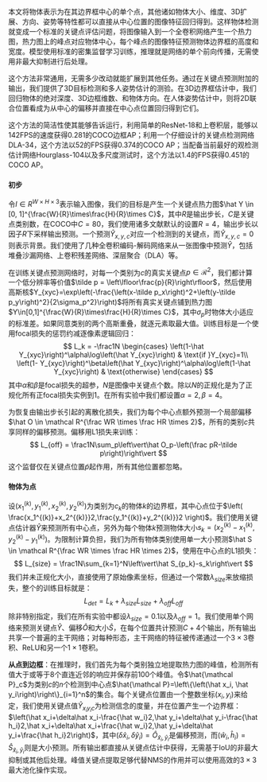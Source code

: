 本文将物体表示为在其边界框中心的单个点，其他诸如物体大小、维度、3D扩展、方向、姿势等特性都可以直接从中心位置的图像特征回归得到。这样物体检测就变成一个标准的关键点评估问题，将图像输入到一个全卷积网络产生一个热力图，热力图上的峰点对应物体中心，每个峰点的图像特征预测物体边界框的高度和宽度。模型使用标准的密集监督学习训练，推理就是网络的单个前向传播，无需使用非最大抑制进行后处理。

这个方法非常通用，无需多少改动就能扩展到其他任务。通过在关键点预测附加的输出，我们提供了3D目标检测和多人姿势估计的测验。在3D边界框估计中，我们回归物体的绝对深度、3D边框维数、和物体方向。在人体姿势估计中，则将2D联合位置看成为从中心的偏移并直接在中心点位置回归得到它们。

这个方法的简洁性使其能够告诉运行，利用简单的ResNet-18和上卷积层，能够以142FPS的速度获得0.281的COCO边框AP；利用一个仔细设计的关键点检测网络DLA-34，这个方法以52的FPS获得0.374的COCO AP；当配备当前最好的观检测估计网络Hourglass-104以及多尺度测试时，这个方法以1.4的FPS获得0.451的COCO AP。

#### 初步

令$I \in R^{W \times H \times 3}$表示输入图像，我们的目标是产生一个关键点热力图$\hat Y \in [0, 1]^{\frac{W}{R}\times\frac{H}{R}\times C}$，其中$R$是输出步长，$C$是关键点类别数，在COCO中$C=80$，我们使用诸多文献默认的设置$R=4$，输出步长以因子$R$下采样输出预测。一个预测$\hat Y_{x,y,c}$对应一个检测到的关键点，而$\hat Y_{x,y,c}=0$则表示背景。我们使用了几种全卷积编码-解码网络来从一张图像中预测$\hat Y$，包括堆叠沙漏网络、上卷积残差网络、深层聚合（DLA）等。

在训练关键点预测网络时，对每一个类别为$c$的真实关键点$p\in\mathcal R^2$，我们都计算一个低分辨率等价值$\tilde p = \left\lfloor\frac{p}{R}\right\rfloor$，然后使用高斯核$Y_{xyc}=\exp\left(-\frac{\left(x-\tilde p_x\right)^2+\left(y-\tilde p_y\right)^2}{2\sigma_p^2}\right)$将所有真实关键点铺到热力图$Y\in[0,1]^{\frac{W}{R}\times\frac{H}{R}\times C}$，其中$\sigma_p$时物体大小适应的标准差。如果同意类别的两个高斯重叠，就逐元素取最大值。训练目标是一个使用focal损失的惩罚约减逐像素逻辑回归：
$$
L_k = -\frac1N
\begin{cases}
\left(1-\hat Y_{xyc}\right)^\alpha\log\left(\hat Y_{xyc}\right) & \text{if }Y_{xyc}=1\\
\left(1- Y_{xyc}\right)^\beta\left(\hat Y_{xyc}\right)^\alpha\log\left(1-\hat Y_{xyc}\right) & \text{otherwise}
\end{cases}
$$
其中$\alpha$和$\beta$是focal损失的超参，$N$是图像中关键点个数。除以$N$的正规化是为了正规化所有正focal损失实例到1。在所有实验中我们都设置$\alpha=2, \beta=4$。

为恢复由输出步长引起的离散化损失，我们为每个中心点额外预测一个局部偏移$\hat O \in \mathcal R^{\frac WR \times \frac HR \times 2}$，所有的类别$c$共享同样的偏移预测。偏移用L1损失来训练：
$$
L_{off} = \frac1N\sum_p\left\vert\hat O_p-\left(\frac pR-\tilde p\right)\right\vert
$$
这个监督仅在关键点位置$\tilde p$起作用，所有其他位置都忽略。

#### 物体为点

设$\left(x_1^{(k)}, y_1^{(k)}, x_2^{(k)}, y_2^{(k)}\right)$为类别为$c_k$的物体$k$的边界框，其中心点位于$\left( \frac{x_1^{(k)}+x_2^{(k)}}2,\frac{y_1^{(k)}+y_2^{(k)}}2 \right)$。我们使用关键点估计器$\hat Y$来预测所有中心点，另外为每个物体$k$预测物体大小$s_k=\left(x_2^{(k)}-x_1^{(k)},y_2^{(k)}-y_1^{(k)}\right)$。为限制计算负担，我们为所有物体类别使用单一大小预测$\hat S \in \mathcal R^{\frac WR \times \frac HR \times 2}$，使用在中心点的L1损失：
$$
L_{size} = \frac1N\sum_{k=1}^N\left\vert\hat S_{p_k}-s_k\right\vert
$$
我们并未正规化大小，直接使用了原始像素坐标，但通过一个常数$\lambda_{size}$来放缩损失，整个的训练目标就是：
$$
L_{det} = L_k + \lambda_{size}L_{size} + \lambda_{off}L_{off}
$$
除非特别指定，我们在所有实验中都设$\lambda_{size}=0.1$以及$\lambda_{off}=1$。我们使用单个网络来预测关键点$\hat Y$、偏移$\hat O$和大小$\hat S$，在每个位置共计预测$C+4$个输出，所有输出共享一个普遍的主干网络；对每种形态，主干网络的特征被传递通过一个$3\times3$卷积、ReLU和另一个$1\times1$卷积。

**从点到边框**：在推理时，我们首先为每个类别独立地提取热力图的峰值，检测所有值大于或等于8个直连近邻的响应并保存前100个峰值。令$\hat{\mathcal P}_c$为类别$c$的$n$个检测到中心点$\hat{\mathcal P}=\left\{\left(\hat x_i, \hat y_i\right)\right\}_{i=1}^n$的集合。每个关键点位置由一个整数坐标$(x_i,y_i)$来给定，我们使用关键点值$\hat Y_{x_iy_ic}$为检测信念的度量，并在位置产生一个边界框：$\left(\hat x_i+\delta\hat x_i-\frac{\hat w_i}2,\hat y_i+\delta\hat y_i-\frac{\hat h_i}2,\hat x_i+\delta\hat x_i+\frac{\hat w_i}2,\hat y_i+\delta\hat y_i+\frac{\hat h_i}2\right)$，其中$\left(\delta\hat x_i, \delta\hat y_i\right)=\hat O_{\hat x_i,\hat y_i}$是偏移预测，而$\left(\hat w_i, \hat h_i\right)=\hat S_{\hat x_i,\hat y_i}$则是大小预测。所有输出都直接从关键点估计中获得，无需基于IoU的非最大抑制或其他后处理。峰值关键点提取足够代替NMS的作用并可以使用高效的$3\times3$最大池化操作实现。
